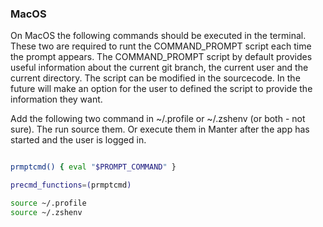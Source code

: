 ### MacOS

On MacOS the following commands should be executed in the terminal.
These two are required to runt the COMMAND_PROMPT script each time the prompt appears.
The COMMAND_PROMPT script by default provides useful information about the current git branch, the current user and the current directory.
The script can be modified in the sourcecode. In the future will make an option for the user to defined the script to provide the information they want.

Add the following two command in ~/.profile or ~/.zshenv (or both - not sure). The run source them. 
Or execute them in Manter after the app has started and the user is logged in. 

```bash

prmptcmd() { eval "$PROMPT_COMMAND" }

precmd_functions=(prmptcmd)

```

```bash
source ~/.profile
source ~/.zshenv
```

